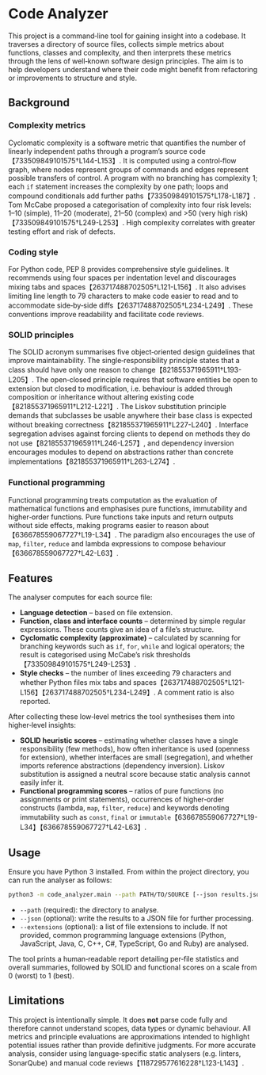 # Code Analyzer

This project is a command‑line tool for gaining insight into a codebase.
It traverses a directory of source files, collects simple metrics about
functions, classes and complexity, and then interprets these metrics through
the lens of well‑known software design principles.  The aim is to help
developers understand where their code might benefit from refactoring or
improvements to structure and style.

## Background

### Complexity metrics

Cyclomatic complexity is a software metric that quantifies the number of
linearly independent paths through a program’s source code【733509849101575†L144-L153】.  It is computed
using a control‑flow graph, where nodes represent groups of commands and edges
represent possible transfers of control.  A program with no branching has
complexity 1; each `if` statement increases the complexity by one path; loops
and compound conditionals add further paths【733509849101575†L178-L187】.  Tom McCabe proposed
a categorisation of complexity into four risk levels: 1–10 (simple), 11–20
(moderate), 21–50 (complex) and >50 (very high risk)【733509849101575†L249-L253】.  High complexity
correlates with greater testing effort and risk of defects.

### Coding style

For Python code, PEP 8 provides comprehensive style guidelines.  It
recommends using four spaces per indentation level and discourages mixing
tabs and spaces【263717488702505†L121-L156】.  It also advises limiting line length to 79
characters to make code easier to read and to accommodate side‑by‑side
diffs【263717488702505†L234-L249】.  These conventions improve readability and facilitate code
reviews.

### SOLID principles

The SOLID acronym summarises five object‑oriented design guidelines that
improve maintainability.  The single‑responsibility principle states that a
class should have only one reason to change【821855371965911†L193-L205】.  The open‑closed
principle requires that software entities be open to extension but closed
to modification, i.e. behaviour is added through composition or inheritance
without altering existing code【821855371965911†L212-L221】.  The Liskov substitution principle
demands that subclasses be usable anywhere their base class is expected
without breaking correctness【821855371965911†L227-L240】.  Interface segregation
advises against forcing clients to depend on methods they do not use【821855371965911†L246-L257】, and
dependency inversion encourages modules to depend on abstractions rather than
concrete implementations【821855371965911†L263-L274】.

### Functional programming

Functional programming treats computation as the evaluation of mathematical
functions and emphasises pure functions, immutability and higher‑order
functions.  Pure functions take inputs and return outputs without side
effects, making programs easier to reason about【636678559067727†L19-L34】.  The paradigm also
encourages the use of `map`, `filter`, `reduce` and lambda expressions to
compose behaviour【636678559067727†L42-L63】.

## Features

The analyser computes for each source file:

* **Language detection** – based on file extension.
* **Function, class and interface counts** – determined by simple regular
  expressions.  These counts give an idea of a file’s structure.
* **Cyclomatic complexity (approximate)** – calculated by scanning for
  branching keywords such as `if`, `for`, `while` and logical operators; the
  result is categorised using McCabe’s risk thresholds【733509849101575†L249-L253】.
* **Style checks** – the number of lines exceeding 79 characters and whether
  Python files mix tabs and spaces【263717488702505†L121-L156】【263717488702505†L234-L249】.  A comment ratio is also
  reported.

After collecting these low‑level metrics the tool synthesises them into
higher‑level insights:

* **SOLID heuristic scores** – estimating whether classes have a single
  responsibility (few methods), how often inheritance is used (openness for
  extension), whether interfaces are small (segregation), and whether imports
  reference abstractions (dependency inversion).  Liskov substitution is
  assigned a neutral score because static analysis cannot easily infer it.
* **Functional programming scores** – ratios of pure functions (no assignments
  or print statements), occurrences of higher‑order constructs (lambda,
  `map`, `filter`, `reduce`) and keywords denoting immutability such as
  `const`, `final` or `immutable`【636678559067727†L19-L34】【636678559067727†L42-L63】.

## Usage

Ensure you have Python 3 installed.  From within the project directory, you
can run the analyser as follows:

```sh
python3 -m code_analyzer.main --path PATH/TO/SOURCE [--json results.json] [--extensions .py .js ...]
```

* ``--path`` (required): the directory to analyse.
* ``--json`` (optional): write the results to a JSON file for further
  processing.
* ``--extensions`` (optional): a list of file extensions to include.  If not
  provided, common programming language extensions (Python, JavaScript, Java,
  C, C++, C#, TypeScript, Go and Ruby) are analysed.

The tool prints a human‑readable report detailing per‑file statistics and
overall summaries, followed by SOLID and functional scores on a scale from
0 (worst) to 1 (best).

## Limitations

This project is intentionally simple.  It does **not** parse code fully and
therefore cannot understand scopes, data types or dynamic behaviour.  All
metrics and principle evaluations are approximations intended to highlight
potential issues rather than provide definitive judgments.  For more accurate
analysis, consider using language‑specific static analysers (e.g. linters,
SonarQube) and manual code reviews【118729577616228†L123-L143】.
